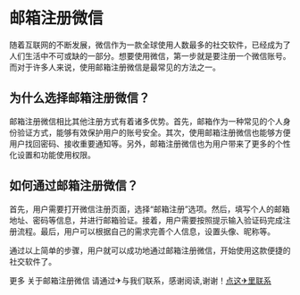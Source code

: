 # 邮箱注册微信

随着互联网的不断发展，微信作为一款全球使用人数最多的社交软件，已经成为了人们生活中不可或缺的一部分。想要使用微信，第一步就是要注册一个微信账号。而对于许多人来说，使用邮箱注册微信是最常见的方法之一。

## 为什么选择邮箱注册微信？

邮箱注册微信相比其他注册方式有着诸多优势。首先，邮箱作为一种常见的个人身份验证方式，能够有效保护用户的账号安全。其次，使用邮箱注册微信也能够方便用户找回密码、接收重要通知等。另外，邮箱注册微信也为用户带来了更多的个性化设置和功能使用权限。

## 如何通过邮箱注册微信？

首先，用户需要打开微信注册页面，选择“邮箱注册”选项。然后，填写个人的邮箱地址、密码等信息，并进行邮箱验证。接着，用户需要按照提示输入验证码完成注册流程。最后，用户可以根据自己的需求完善个人信息，设置头像、昵称等。

通过以上简单的步骤，用户就可以成功地通过邮箱注册微信，开始使用这款便捷的社交软件了。

更多 关于邮箱注册微信 请通过✈与我们联系，感谢阅读,谢谢！[点这✈里联系](https://1.k02.cc)